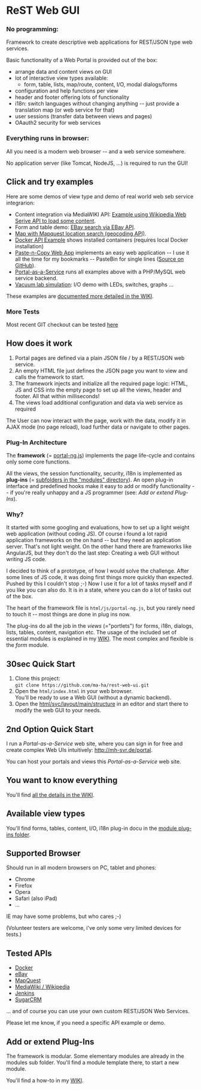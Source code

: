 # ReST Web GUI
### No programming: 

Framework to create descriptive web applications for REST/JSON type web services. 

Basic functionality of a Web Portal is provided out of the box:
* arrange data and content views on GUI
* lot of interactive view types available: 
	* form, table, lists, map/route, content, I/O, modal dialogs/forms
* configuration and help functions per view
* header and footer offering lots of functionality
* i18n: switch languages without changing anything -- just provide a translation map (or web service for that)
* user sessions (transfer data between views and pages)
* OAauth2 security for web services

### Everything runs in browser:

All you need is a modern web browser -- and a web service somewhere. 

No application server (like Tomcat, NodeJS, ...) is required to run the GUI!

## Click and try examples
Here are some demos of view type and demo of real world web seb service integrarion:
* Content integration via MediaWIKI API:
<a href="http://mh-svr.de/portal/show.php?layout=MoGiuwzxzh" target="_blank">Example using Wikipedia Web Serive API to load some content</a>.
* Form and table demo: 
<a href="http://mh-svr.de/portal/show.php?layout=57aqwA687d" target="_blank">EBay search via EBay API</a>.
* <a href="http://mh-svr.de/portal/show.php?layout=eoDjrkRnv" target="_blank">Map with Mapquest location search (geocoding API)</a>.
* <a href="http://mh-svr.de/portal/show.php?layout=nRBs3E9sQp" target="_blank">Docker API Example</a> shows installed containers (requires local Docker installation)
* <a href="http://mh-svr.de/copy/" target="_blank">Paste-n-Copy Web App</a> implements an easy web application -- I use it all the time for my bookmarks -- PasteBin for single lines ([Source on GitHub](https://github.com/ma-ha/copypaste)).
* <a href="http://mh-svr.de/portal/" target="_blank">Portal-as-a-Service</a> runs all examples above with a PHP/MySQL web service backend.
* <a href="http://mh-svr.de/pong_v0.6.2/index.html?layout=demo_io" target="_blank">Vacuum lab simulation</a>: I/O demo with LEDs, switches, graphs ...

These examples are [documented more detailed in the WIKI](https://github.com/ma-ha/rest-web-ui/wiki/Examples).

### More Tests
Most recent GIT checkout can be tested [here](http://mh-svr.de/pong_dev) 

## How does it work
1. Portal pages are defined via a plain JSON file / by a REST/JSON web service. 
2. An empty HTML file just defines the JSON page you want to view and calls the framework to start.
3. The framework injects and initialize all the required page logic: HTML, JS and CSS into the empty page to set up all the views, header and footer. All that within milliseconds!
4. The views load additional configuration and data via web service as required

The User can now interact with the page, work with the data, modify it in AJAX mode (no page reload), load further data or navigate to other pages. 

### Plug-In Architecture
The **framework** (= [portal-ng.js](html/js/)) implements the page life-cycle and contains only some core functions.
 
All the views, the session functionality, security, i18n is implemented as **plug-ins** (= [subfolders in the "modules" directory](html/modules/)). 
An open plug-in interface and predefined hooks make it easy to add or modify functionality -- if you're really unhappy and a JS programmer
(see: *Add or extend Plug-Ins*).

### Why?
It started with some googling and evaluations, how to set up a light weight web application (without coding JS). 
Of course i found a lot rapid application frameworks on the on hand -- but they need an application server. That's not light weight. 
On the other hand there are frameworks like AngularJS, but they don't do the last step: Creating a web GUI without writing JS code.

I decided to think of a prototype, of how I would solve the challenge. 
After some lines of JS code, it was doing first things more quickly than expected. 
Pushed by this I couldn't stop ;-) Now I use it for a lot of tasks myself and if you like you can also do.
It is in a state, where you can do a lot of tasks out of the box.

The heart of the framework file is `html/js/portal-ng.js`, but you rarely need to touch it -- most things are done in plug ins now.

The plug-ins do all the job in the *views* (="portlets") for forms, i18n, dialogs, lists, tables, content, navigation etc.
The usage of the included set of essential modules is explained in my [WIKI](https://github.com/ma-ha/rest-web-ui/wiki).
The most complex and flexible is the *form* module.  

## 30sec Quick Start
1. Clone this project:<br>
    `git clone https://github.com/ma-ha/rest-web-ui.git`
2. Open the `html/index.html` in your web browser. <br>You'll be ready to use a Web GUI (without a dynamic backend).
2. Open the [html/svc/layout/main/structure](https://github.com/ma-ha/rest-web-ui/blob/master/html/svc/layout/main/structure) in an editor and start there to modify the web GUI to your needs.

## 2nd Option Quick Start
I run a *Portal-as-a-Service* web site, where you can sign in for free and
create complex Web UIs intuitively: <a href="http://mh-svr.de/portal" target="_blank">http://mh-svr.de/portal</a>.

You can host your portals and views this *Portal-as-a-Service* web site. 

## You want to know everything 
You'll find [all the details in the WIKI](https://github.com/ma-ha/rest-web-ui/wiki).

## Available view types
You'll find forms, tables, content, I/O, i18n plug-in docu in the 
[module plug-ins folder](html/modules/). 

## Supported Browser
Should run in all modern browsers on PC, tablet and phones:
* Chrome
* Firefox
* Opera
* Safari (also iPad)
* ...

IE may have some problems, but who cares ;-)

(Volunteer testers are welcome, i've only some very limited devices for tests.)

## Tested APIs
* [Docker](http://docs.docker.com/reference/api/docker_remote_api_v1.17)
* [eBay](http://developer.ebay.com/Devzone/finding/CallRef/findItemsByKeywords.html)
* [MapQuest](http://www.mapquestapi.com/)
* [MediaWiki / Wikipedia](http://docs.docker.com/reference/api/docker_remote_api_v1.17/#list-containers)
* [Jenkins](https://wiki.jenkins-ci.org/display/JENKINS/Remote+access+API)
* [SugarCRM](http://support.sugarcrm.com/Documentation/Sugar_Developer/Sugar_Developer_Guide_6.7/Application_Framework/Web_Services/REST/)

... and of course you can use your own custom REST/JSON Web Services.

Please let me know, if you need a specific API example or demo.

## Add or extend Plug-Ins
The framework is modular. Some elementary modules are already in the modules sub folder.
You'll find a module template there, to start a new module.

You'll find a how-to in my [WIKI](https://github.com/ma-ha/rest-web-ui/wiki/Module-Programming).